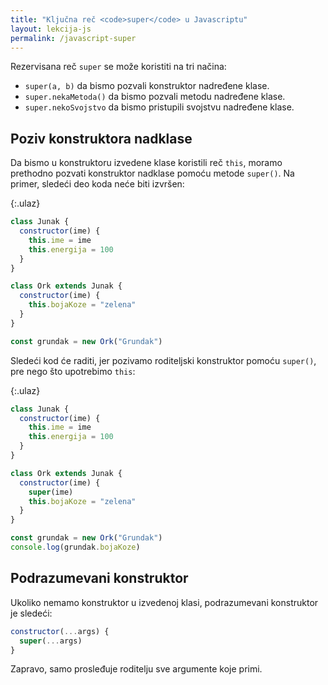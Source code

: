```yaml
---
title: "Ključna reč <code>super</code> u Javascriptu"
layout: lekcija-js
permalink: /javascript-super
---
```


Rezervisana reč `super` se može koristiti na tri načina:

- `super(a, b)` da bismo pozvali konstruktor nadređene klase.
- `super.nekaMetoda()` da bismo pozvali metodu nadređene klase.
- `super.nekoSvojstvo` da bismo pristupili svojstvu nadređene klase.

## Poziv konstruktora nadklase

Da bismo u konstruktoru izvedene klase koristili reč `this`, moramo prethodno pozvati konstruktor nadklase pomoću metode `super()`. Na primer, sledeći deo koda neće biti izvršen:

{:.ulaz}
```js
class Junak {
  constructor(ime) {
    this.ime = ime
    this.energija = 100
  }
}

class Ork extends Junak {
  constructor(ime) {
    this.bojaKoze = "zelena"
  }
}

const grundak = new Ork("Grundak")
```

Sledeći kod će raditi, jer pozivamo roditeljski konstruktor pomoću `super()`, pre nego što upotrebimo `this`:

{:.ulaz}
```js
class Junak {
  constructor(ime) {
    this.ime = ime
    this.energija = 100
  }
}

class Ork extends Junak {
  constructor(ime) {
    super(ime)
    this.bojaKoze = "zelena"
  }
}

const grundak = new Ork("Grundak")
console.log(grundak.bojaKoze)
```

## Podrazumevani konstruktor

Ukoliko nemamo konstruktor u izvedenoj klasi, podrazumevani konstruktor je sledeći:

```js
constructor(...args) {
  super(...args)
}
```

Zapravo, samo prosleđuje roditelju sve argumente koje primi.